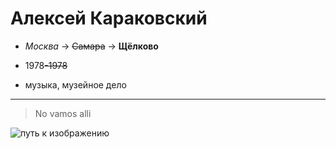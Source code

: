 # Алексей Караковский

+ *Москва* -> ~~Самара~~ -> **Щёлково**

+ 1978~~-1978~~

+ музыка, музейное дело

___

> No vamos alli

![путь к изображению](https://sun9-49.userapi.com/impg/dNEqpfyhVHjeeK1q0FVng6r11Zb1S3vrEl8NRQ/jcftMSQOBSE.jpg?size=813x1080&quality=95&sign=e6780a355b1d67def53c1cc3cdf47327&type=album)

